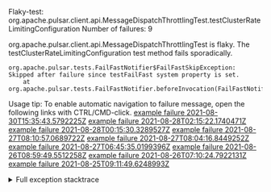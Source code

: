         
Flaky-test: org.apache.pulsar.client.api.MessageDispatchThrottlingTest.testClusterRateLimitingConfiguration
Number of failures: 9

org.apache.pulsar.client.api.MessageDispatchThrottlingTest is flaky. The testClusterRateLimitingConfiguration test method fails sporadically.

```
org.apache.pulsar.tests.FailFastNotifier$FailFastSkipException: Skipped after failure since testFailFast system property is set.
	at org.apache.pulsar.tests.FailFastNotifier.beforeInvocation(FailFastNotifier.java:88)

```

Usage tip: To enable automatic navigation to failure message, open the following links with CTRL/CMD-click.
[example failure 2021-08-30T15:35:43.5792225Z](https://github.com/apache/pulsar/runs/3463119398?check_suite_focus=true#step:9:3989)
[example failure 2021-08-28T02:15:22.1740471Z](https://github.com/apache/pulsar/runs/3448473880?check_suite_focus=true#step:9:2986)
[example failure 2021-08-28T00:15:30.3289527Z](https://github.com/apache/pulsar/runs/3447917315?check_suite_focus=true#step:9:2354)
[example failure 2021-08-27T08:10:57.0689722Z](https://github.com/apache/pulsar/runs/3440980370?check_suite_focus=true#step:9:3053)
[example failure 2021-08-27T08:04:16.8449252Z](https://github.com/apache/pulsar/runs/3440855241?check_suite_focus=true#step:9:2978)
[example failure 2021-08-27T06:45:35.0199396Z](https://github.com/apache/pulsar/runs/3440411158?check_suite_focus=true#step:9:2979)
[example failure 2021-08-26T08:59:49.5512258Z](https://github.com/apache/pulsar/runs/3430539961?check_suite_focus=true#step:9:3688)
[example failure 2021-08-26T07:10:24.7922131Z](https://github.com/apache/pulsar/runs/3429892136?check_suite_focus=true#step:9:3040)
[example failure 2021-08-25T09:11:49.6248993Z](https://github.com/apache/pulsar/runs/3420085427?check_suite_focus=true#step:10:2946)


<details>
<summary>Full exception stacktrace</summary>
<code><pre>
org.apache.pulsar.tests.FailFastNotifier$FailFastSkipException: Skipped after failure since testFailFast system property is set.
	at org.apache.pulsar.tests.FailFastNotifier.beforeInvocation(FailFastNotifier.java:88)

</pre></code>
</details>

